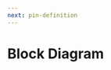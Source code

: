 ```yaml
---
next: pin-definition
---
```


# Block Diagram

<rk-img
  src="/assets/images/datasheet/rak9003-poe-hat/poe-hat-block-diagram.png"
  width="100%"
  figure-number="1"
  caption="PoE HAT Block Diagram"
/>


